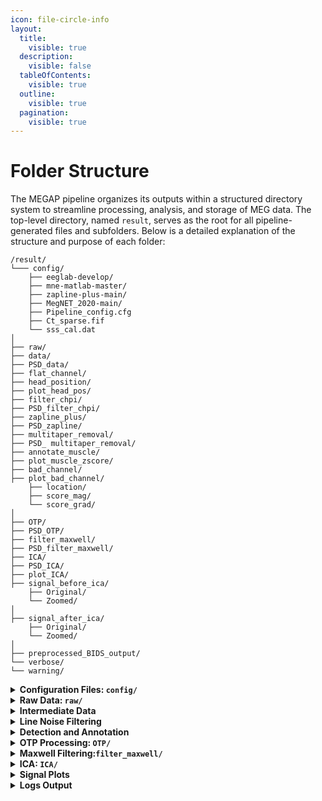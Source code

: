 ```yaml
---
icon: file-circle-info
layout:
  title:
    visible: true
  description:
    visible: false
  tableOfContents:
    visible: true
  outline:
    visible: true
  pagination:
    visible: true
---
```


# Folder Structure

The MEGAP pipeline organizes its outputs within a structured directory system to streamline processing, analysis, and storage of MEG data. The top-level directory, named `result`, serves as the root for all pipeline-generated files and subfolders. Below is a detailed explanation of the structure and purpose of each folder:

```
/result/ 
└─── config/
    ├── eeglab-develop/
    ├── mne-matlab-master/
    ├── zapline-plus-main/
    ├── MegNET_2020-main/
    ├── Pipeline_config.cfg
    ├── Ct_sparse.fif
    └── sss_cal.dat
│
├── raw/
├── data/
├── PSD_data/
├── flat_channel/
├── head_position/
├── plot_head_pos/
├── filter_chpi/
├── PSD_filter_chpi/
├── zapline_plus/
├── PSD_zapline/
├── multitaper_removal/
├── PSD_ multitaper_removal/
├── annotate_muscle/
├── plot_muscle_zscore/
├── bad_channel/
├── plot_bad_channel/
    ├── location/ 
    ├── score_mag/
    └── score_grad/
│
├── OTP/
├── PSD_OTP/
├── filter_maxwell/
├── PSD_filter_maxwell/
├── ICA/
├── PSD_ICA/
├── plot_ICA/
├── signal_before_ica/ 
    ├── Original/
    └── Zoomed/
│
├── signal_after_ica/
    ├── Original/
    └── Zoomed/
│
├── preprocessed_BIDS_output/
└── verbose/
└── warning/
```

<details>

<summary><strong>Configuration Files: <code>config/</code></strong></summary>

The `config` folder contains essential files, repositories, and configuration parameters required to run the pipeline. Its contents include:

* **`eeglab-develop/`**: [EEGlab](https://github.com/sccn/eeglab) repository from GitHub, essential for running `Zapline_plus`.
* **`mne-matlab-master/`**:[ MNE-MATLAB](https://github.com/mne-tools/mne-matlab) repository from GitHub for interfacing MEG data with MATLAB.
* **`zapline-plus-main/`**: [Zapline-plus](https://github.com/MariusKlug/zapline-plus) repository from GitHub for filtering line noise.
* **`MegNET_2020-main/`**: Pretrained [MEGNet\_2020](https://github.com/DeepLearningForPrecisionHealthLab/MegNET_2020) model for automatic artifact detection in ICA.
* **`Pipeline_config.cfg`**: The configuration file specifying parameters for running the pipeline.
* **`Ct_sparse.fif` & `sss_cal.dat`**: Calibration and crosstalk compensation files required for MEGIN system .

</details>

<details>

<summary><strong>Raw Data: <code>raw/</code></strong></summary>

Contains raw MEG signals organized in the BIDS format, ensuring compatibility with standardized neuroimaging pipelines.

</details>

<details>

<summary><strong>Intermediate Data</strong></summary>

* **`data/`**: Stores output from the first pipeline step, with extraneous data removed.
* **`PSD_data/`**: Power spectral density (PSD) of the cleaned data.
* **`flat_channel/`**: Contains information about flat channels identified during preprocessing.
* **`head_position/`**: Tracks head movement data across recordings.
* **`plot_head_pos/`**: Visualizations of head position data, providing insights into participant stability.
* **`filter_chpi/`**: Contains filtered continuous head positioning indicator (cHPI) data.
* **`PSD_filter_chpi/`**: PSD results post-cHPI filtering.

</details>

<details>

<summary> <strong>Line Noise Filtering</strong></summary>

* **`zapline_plus/`**: Contains data processed with Zapline-plus in MATLAB for line noise removal.
* **`PSD_zapline/`**: PSD of data after Zapline-plus filtering.
* **`multitaper_removal/`**: Data processed using a regression-based multitaper method for line noise removal.
* **`PSD_multitaper_removal/`**: PSD of data after multitaper noise removal.

</details>

<details>

<summary><strong>Detection and Annotation</strong></summary>

* **`annotate_muscle/`**: Stores muscle artifact annotations generated during processing.
* **`plot_muscle_zscore/`**: Z-score plots of magnetometer data for muscle artifact detection.
* **`bad_channel/`**: Contains information about identified bad channels.
* **`plot_bad_channel/`**: Visual representations of bad channels, including:
  * **`location/`**: Visuals of bad channel locations.
  * **`score_mag/`**: Magnetometer scores.
  * **`score_grad/`**: Gradiometer scores.

</details>

<details>

<summary><strong>OTP Processing: <code>OTP/</code></strong></summary>

* Output from the OTP step, with PSD results stored in `PSD_OTP/`.

</details>

<details>

<summary> <strong>Maxwell Filtering:<code>filter_maxwell/</code></strong></summary>

* **`filter_maxwell/`**: Results from the Maxwell filtering process to reduce noise.
* **`PSD_filter_maxwell/`**: PSD results post-Maxwell filtering.

</details>

<details>

<summary><strong>ICA: <code>ICA/</code></strong></summary>

* **`ICA/`**: Final Pre-processed Data in BIDS Format
* **`PSD_ICA/`**: PSD of data after ICA.
* **`plot_ICA/`**: ICA component plots for each participant, organized by participant ID.

</details>

<details>

<summary><strong>Signal Plots</strong></summary>

* **`signal_before_ica/`**: Data before ICA, stored in two formats:
  * **`Original/`**: Full-scale signal plots.
  * **`Zoomed/`**: Zoomed-in versions for detailed inspection.
* **`signal_after_ica/`**: Preprocessed data after ICA, with similar subfolders for original and zoomed signals.

</details>

<details>

<summary><strong>Logs Output</strong></summary>

* **`verbose/`**: Detailed log files generated during the pipeline's execution. These provide a record of processing steps, warnings, and debug information for troubleshooting.
* **`warning/`**:Contains warning logs generated during the pipeline’s execution. Each file is named after the corresponding subject (e.g., `sub_01.txt)`.

</details>



